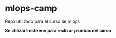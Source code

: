 # mlops-camp
Repo utilizado para el curso de mlops

**Se utilizará este env para realizar pruebas del curso**